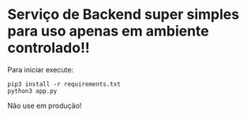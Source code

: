 # Serviço de Backend super simples para uso apenas em ambiente controlado!!

Para iniciar execute:

```
pip3 install -r requirements.txt
python3 app.py
```

Não use em produção!
